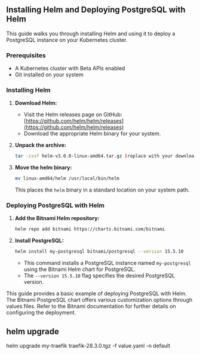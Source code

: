 ## Installing Helm and Deploying PostgreSQL with Helm

This guide walks you through installing Helm and using it to deploy a PostgreSQL instance on your Kubernetes cluster.

### Prerequisites

* A Kubernetes cluster with Beta APIs enabled
* Git installed on your system

### Installing Helm

1. **Download Helm:**
   - Visit the Helm releases page on GitHub: [https://github.com/helm/helm/releases](https://github.com/helm/helm/releases)
   - Download the appropriate Helm binary for your system.

2. **Unpack the archive:**
   ```bash
   tar -zxvf helm-v3.0.0-linux-amd64.tar.gz (replace with your downloaded filename)
   ```

3. **Move the helm binary:**
   ```bash
   mv linux-amd64/helm /usr/local/bin/helm
   ```

   This places the `helm` binary in a standard location on your system path.

### Deploying PostgreSQL with Helm

1. **Add the Bitnami Helm repository:**
   ```bash
   helm repo add bitnami https://charts.bitnami.com/bitnami
   ```

2. **Install PostgreSQL:**
   ```bash
   helm install my-postgresql bitnami/postgresql --version 15.5.10
   ```

   - This command installs a PostgreSQL instance named `my-postgresql` using the Bitnami Helm chart for PostgreSQL.
   - The `--version 15.5.10` flag specifies the desired PostgreSQL version.

This guide provides a basic example of deploying PostgreSQL with Helm. The Bitnami PostgreSQL chart offers various customization options through values files. Refer to the Bitnami documentation for further details on configuring the deployment.

## helm upgrade
 helm upgrade  my-traefik traefik-28.3.0.tgz -f value.yaml -n default 